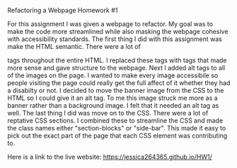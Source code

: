 Refactoring a Webpage Homework #1

For this assignment I was given a webpage to refactor. My goal was to make the code more streamlined while also masking the webpage cohesive with accessibility standards. The first thing I did with this assignment was make the HTML semantic. There were a lot of <code><div></code> tags throughout the entire HTML. I replaced these tags with tags that made more sense and gave structure to the webpage. Next I added alt tags to all of the images on the page. I wanted to make every image accessibile so people visiting the page could really get the full affect of it whether they had a disabilty or not. I decided to move the banner image from the CSS to the HTML so I could give it an alt tag. To me this image struck me more as a banner rather than a background image. I felt that it needed an alt tag as well. The last thing I did was move on to the CSS. There were a lot of reptative CSS sections. I combined these to streamline the CSS and made the class names either "section-blocks" or "side-bar". This made it easy to pick out the exact part of the page that each CSS element was contributing to.

Here is a link to the live website:
https://jessica264365.github.io/HW1/
